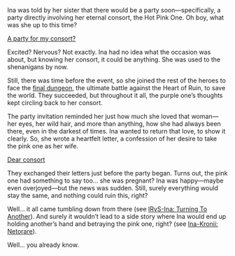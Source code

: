 Ina was told by her sister that there would be a party soon—specifically, a party directly involving her eternal consort, the Hot Pink One. Oh boy, what was she up to this time?

[A party for my consort?](#embed:https://www.youtube.com/live/Y_f17MHHHzc?t=276)

Excited? Nervous? Not exactly. Ina had no idea what the occasion was about, but knowing her consort, it could be anything. She was used to the shenanigans by now.

Still, there was time before the event, so she joined the rest of the heroes to face the [final dungeon](https://www.youtube.com/live/Y_f17MHHHzc?si=bGojR6ml6N4nD56H&t=3175), the ultimate battle against the Heart of Ruin, to save the world. They succeeded, but throughout it all, the purple one’s thoughts kept circling back to her consort.

The party invitation reminded her just how much she loved that woman—her eyes, her wild hair, and more than anything, how she had always been there, even in the darkest of times. Ina wanted to return that love, to show it clearly. So, she wrote a heartfelt letter, a confession of her desire to take the pink one as her wife.

[Dear consort](#embed:https://www.youtube.com/live/Y_f17MHHHzc?t=4487)

They exchanged their letters just before the party began. Turns out, the pink one had something to say too... she was pregnant? Ina was happy—maybe even overjoyed—but the news was sudden. Still, surely everything would stay the same, and nothing could ruin this, right?

Well... it all came tumbling down from there (see [IRyS-Ina: Turning To Another](#edge:ina-irys-right-2-left-2)). And surely it wouldn’t lead to a side story where Ina would end up holding another’s hand and betraying the pink one, right? (see [Ina-Kronii: Netorare](#edge:kronii-ina-left-1-right-1)).

Well... you already know.